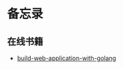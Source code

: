 # 备忘录

## 在线书籍

+ [build-web-application-with-golang](https://github.com/astaxie/build-web-application-with-golang/tree/master/zh)



